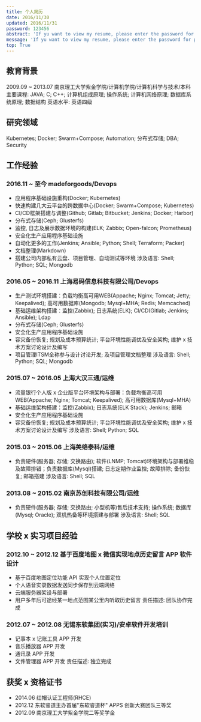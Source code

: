 ```yaml
---
title: 个人简历
date: 2016/11/30
updated: 2016/11/31
password: 123456
abstract: 'If yu want to view my resume, please enter the password for permission.'
message: 'If yu want to view my resume, please enter the password for permission.'
top: True
---
```

## 教育背景
2009.09 ~ 2013.07 南京理工大学紫金学院/计算机学院/计算机科学与技术/本科
主要课程: JAVA; C; C++; 计算机组成原理; 操作系统; 计算机网络原理; 数据库系统原理; 数据结构
英语水平: 英语四级

## 研究领域
Kubernetes; Docker; Swarm+Compose; Automation; 分布式存储; DBA; Security

## 工作经验
### 2016.11 ~ 至今 madeforgoods/Devops
* 应用程序基础设施重构(Docker; Kubernetes)
* 快速构建几大云平台的跨数据中心(Docker; Swarm+Compose; Kubernetes)
* CI/CD框架搭建与调整(Github; Gitlab; Bitbucket; Jenkins; Docker; Harbor)
* 分布式存储(Ceph; Glusterfs)
* 监控, 日志及展示数据环境的构建(ELK; Zabbix; Open-falcon; Prometheus)
* 安全化生产应用程序基础设施
* 自动化更多的工作(Jenkins; Ansible; Python; Shell; Terraform; Packer)
* 文档整理(Markdown)
* 搭建公司内部私有云盘、项目管理、自动测试等环境
涉及语言: Shell; Python; SQL; Mongodb

### 2016.05 ~ 2016.11 上海易码信息科技有限公司/Devops
* 生产测试环境搭建：负载均衡高可用WEB(Appache; Nginx; Tomcat; Jetty; Keepalived); 高可用数据库(Mongodb; Mysql+MHA; Redis; Memcached)
* 基础运维架构搭建：监控(Zabbix); 日志系统(ELK); CI/CD(Gitlab; Jenkins; Ansible); Ldap
* 分布式存储(Ceph; Glusterfs)
* 安全化生产应用程序基础设施
* 容灾备份恢复; 规划及成本预算统计; 平台环境性能调优及安全架构; 维护 x 技术方案讨论设计及编写
* 项目管理ITSM全称参与设计讨论开发; 及项目管理文档整理
涉及语言: Shell; Python; SQL; Mongodb

### 2015.07 ~ 2016.05 上海大汉三通/运维
* 流量银行个人版 x 企业版平台环境架构与部署：负载均衡高可用WEB(Appache; Nginx; Tomcat; Keepalived); 高可用数据库(Mysql+MHA)
* 基础运维架构搭建：监控(Zabbix); 日志系统(ELK Stack); Jenkins; 邮箱
* 安全化生产应用程序基础设施
* 容灾备份恢复; 规划及成本预算统计; 平台环境性能调优及安全架构; 维护 x 技术方案讨论设计及编写
涉及语言: Shell; Python; SQL

### 2015.03 ~ 2015.06 上海美络泰科/运维
* 负责硬件(服务器; 存储; 交换路由); 软件(LNMP; Tomcat)环境架构与部署维稳及故障排错；负责数据库(Mysql)搭建; 日志定期作业监控; 故障排除; 备份恢复; 邮箱搭建
涉及语言: Shell; SQL

### 2013.08 ~ 2015.02 南京苏创科技有限公司/运维
* 负责硬件(服务器; 存储; 交换路由; 小型机等)售后技术支持; 操作系统; 数据库(Mysql; Oracle); 双机热备等环境搭建与部署
涉及语言: Shell; SQL

## 学校 x 实习项目经验
### 2012.10 ~ 2012.12 基于百度地图 x 微信实现地点历史留言 APP 软件设计
* 基于百度地图定位功能 API 实现个人位置定位
* 个人语音实录数据发送同步保存到云端网络
* 云端服务器架设与部署
* 用户多年后可途经某一地点范围某公里内听取历史留言
责任描述: 团队协作完成

### 2012.07 ~ 2012.08 无锡东软集团(实习)/安卓软件开发培训
* 记事本 x 记账工具 APP 开发
* 音乐播放器 APP 开发
* 通讯录 APP 开发
* 文件管理器 APP 开发
责任描述: 独立完成

## 获奖 x 资格证书
* 2014.06 红帽认证工程师(RHCE)
* 2012.12 东软睿道主办首届"东软睿道杯" APPS 创新大赛团队三等奖
* 2012.09 南京理工大学紫金学院二等奖学金
